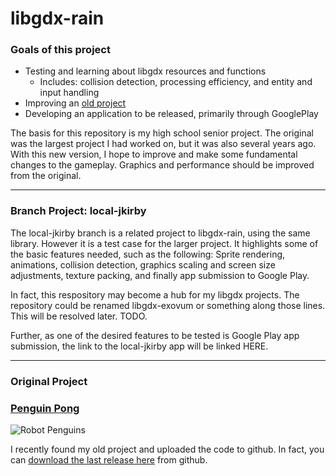 # libgdx-rain

### Goals of this project

* Testing and learning about libgdx resources and functions
  * Includes: collision detection, processing efficiency, and entity and input handling
* Improving an [old project](#original-project)
* Developing an application to be released, primarily through GooglePlay

The basis for this repository is my high school senior project. The original was the largest project I had worked on, but it was also several years ago. With this new version, I hope to improve and make some fundamental changes to the gameplay. Graphics and performance should be improved from the original. 

------

### Branch Project: local-jkirby

The local-jkirby branch is a related project to libgdx-rain, using the same library. However it is a test case for the larger project. It highlights some of the basic features needed, such as the following: Sprite rendering, animations, collision detection, graphics scaling and screen size adjustments, texture packing, and finally app submission to Google Play.

In fact, this respository may become a hub for my libgdx projects. The repository could be renamed libgdx-exovum or something along those lines. This will be resolved later. TODO.

Further, as one of the desired features to be tested is Google Play app submission, the link to the local-jkirby app will be linked HERE.

------

### Original Project

### [Penguin Pong](http://www.github.com/exovum/PenguinPong)

![Robot Penguins](https://github.com/exovum/PenguinPong/blob/master/res/pong/robotpenguin.png "Robot Penguins")

I recently found my old project and uploaded the code to github. In fact, you can [download the last release here](https://github.com/exovum/PenguinPong/releases/download/v1.3/PenguinPong_1-3-1.jar) from github. 
